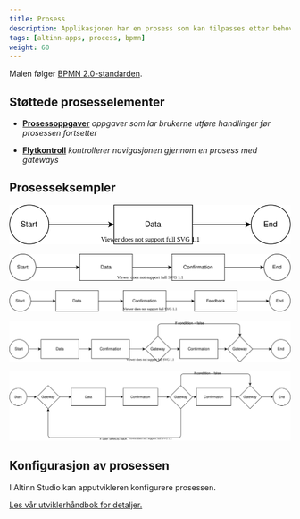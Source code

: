 ```yaml
---
title: Prosess
description: Applikasjonen har en prosess som kan tilpasses etter behov
tags: [altinn-apps, process, bpmn]
weight: 60
---
```


Malen følger [BPMN 2.0-standarden](https://www.bpmn.org/).

## Støttede prosesselementer

* [__Prosessoppgaver__](tasks) _oppgaver som lar brukerne utføre handlinger før prosessen fortsetter_

* [__Flytkontroll__](flowcontrol) _kontrollerer navigasjonen gjennom en prosess med gateways_

## Prosesseksempler

![Enkel prosess](process1.drawio.svg "En prosess med en dataoppgave")

![Enkel prosess](process2.drawio.svg "En prosess med data- og bekreftelsesoppgaver")

![Enkel prosess](process3.drawio.svg "En prosess med data-, bekreftelses- og tilbakemeldingsoppgave")

![Enkel prosess](process4.drawio.svg "En prosess med data og bekreftelser og valgfri bekreftelse")

![Enkel prosess](process5.drawio.svg "En prosess med data og bekreftelse og valgfri bekreftelse med mulighet til å gå tilbake til dataoppgaven")

## Konfigurasjon av prosessen

I Altinn Studio kan apputvikleren konfigurere prosessen.

[Les vår utviklerhåndbok for detaljer.](../../../../altinn-studio/reference/configuration/process/)